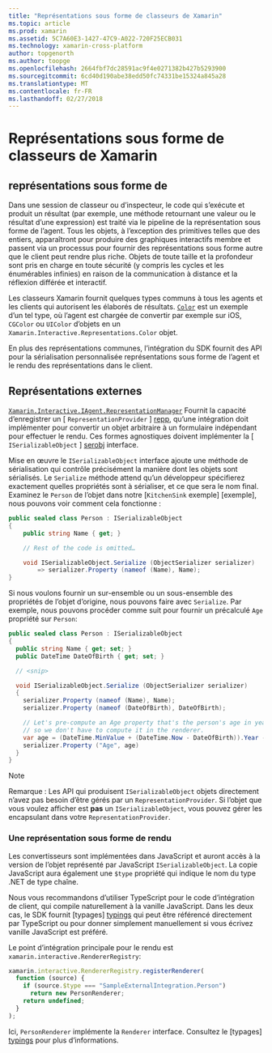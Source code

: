 ```yaml
---
title: "Représentations sous forme de classeurs de Xamarin"
ms.topic: article
ms.prod: xamarin
ms.assetid: 5C7A60E3-1427-47C9-A022-720F25ECB031
ms.technology: xamarin-cross-platform
author: topgenorth
ms.author: toopge
ms.openlocfilehash: 2664fbf7dc28591ac9f4e0271382b427b5293900
ms.sourcegitcommit: 6cd40d190abe38edd50fc74331be15324a845a28
ms.translationtype: MT
ms.contentlocale: fr-FR
ms.lasthandoff: 02/27/2018
---
```

# <a name="representations-in-xamarin-workbooks"></a>Représentations sous forme de classeurs de Xamarin

## <a name="representations"></a>représentations sous forme de

Dans une session de classeur ou d’inspecteur, le code qui s’exécute et produit un résultat (par exemple, une méthode retournant une valeur ou le résultat d’une expression) est traité via le pipeline de la représentation sous forme de l’agent. Tous les objets, à l’exception des primitives telles que des entiers, apparaîtront pour produire des graphiques interactifs membre et passent via un processus pour fournir des représentations sous forme autre que le client peut rendre plus riche. Objets de toute taille et la profondeur sont pris en charge en toute sécurité (y compris les cycles et les énumérables infinies) en raison de la communication à distance et la réflexion différée et interactif.

Les classeurs Xamarin fournit quelques types communs à tous les agents et les clients qui autorisent les élaborés de résultats. [`Color`][xir-color] est un exemple d’un tel type, où l’agent est chargée de convertir par exemple sur iOS, `CGColor` ou `UIColor` d’objets en un `Xamarin.Interactive.Representations.Color` objet.

En plus des représentations communes, l’intégration du SDK fournit des API pour la sérialisation personnalisée représentations sous forme de l’agent et le rendu des représentations dans le client.

## <a name="external-representations"></a>Représentations externes

[`Xamarin.Interactive.IAgent.RepresentationManager`][repman] Fournit la capacité d’enregistrer un [ `RepresentationProvider` ] [ repp], qu’une intégration doit implémenter pour convertir un objet arbitraire à un formulaire indépendant pour effectuer le rendu. Ces formes agnostiques doivent implémenter la [ `ISerializableObject` ] [ serobj] interface.

Mise en œuvre le `ISerializableObject` interface ajoute une méthode de sérialisation qui contrôle précisément la manière dont les objets sont sérialisés. Le `Serialize` méthode attend qu’un développeur spécifierez exactement quelles propriétés sont à sérialiser, et ce que sera le nom final. Examinez le `Person` de l’objet dans notre [`KitchenSink` exemple] [exemple], nous pouvons voir comment cela fonctionne :

```csharp
public sealed class Person : ISerializableObject
{
    public string Name { get; }

    // Rest of the code is omitted…

    void ISerializableObject.Serialize (ObjectSerializer serializer)
        => serializer.Property (nameof (Name), Name);
}
```

Si nous voulons fournir un sur-ensemble ou un sous-ensemble des propriétés de l’objet d’origine, nous pouvons faire avec `Serialize`. Par exemple, nous pouvons procéder comme suit pour fournir un précalculé `Age` propriété sur `Person`:

```csharp
public sealed class Person : ISerializableObject
{
  public string Name { get; set; }
  public DateTime DateOfBirth { get; set; }

  // <snip>

  void ISerializableObject.Serialize (ObjectSerializer serializer)
  {
    serializer.Property (nameof (Name), Name);
    serializer.Property (nameof (DateOfBirth), DateOfBirth);

    // Let's pre-compute an Age property that's the person's age in years,
    // so we don't have to compute it in the renderer.
    var age = (DateTime.MinValue + (DateTime.Now - DateOfBirth)).Year - 1;
    serializer.Property ("Age", age)
  }
}
```

> [!NOTE]
> Remarque : Les API qui produisent `ISerializableObject` objets directement n’avez pas besoin d’être gérés par un `RepresentationProvider`. Si l’objet que vous voulez afficher est **pas** un `ISerializableObject`, vous pouvez gérer les encapsulant dans votre `RepresentationProvider`.

### <a name="rendering-a-representation"></a>Une représentation sous forme de rendu

Les convertisseurs sont implémentées dans JavaScript et auront accès à la version de l’objet représenté par JavaScript `ISerializableObject`. La copie JavaScript aura également une `$type` propriété qui indique le nom du type .NET de type chaîne.

Nous vous recommandons d’utiliser TypeScript pour le code d’intégration de client, qui compile naturellement à la vanille JavaScript. Dans les deux cas, le SDK fournit [typages] [ typings] qui peut être référencé directement par TypeScript ou pour donner simplement manuellement si vous écrivez vanille JavaScript est préféré.

Le point d’intégration principale pour le rendu est `xamarin.interactive.RendererRegistry`:

```js
xamarin.interactive.RendererRegistry.registerRenderer(
  function (source) {
    if (source.$type === "SampleExternalIntegration.Person")
      return new PersonRenderer;
    return undefined;
  }
);
```

Ici, `PersonRenderer` implémente la `Renderer` interface. Consultez le [typages] [ typings] pour plus d’informations.

[typings]: https://github.com/xamarin/Workbooks/blob/master/SDK/typings/xamarin-interactive.d.ts
[xir-color]: /api/type/Xamarin.Interactive.Representations.Color/
[repman]: /api/type/Xamarin.Interactive.Representations.IRepresentationManager/
[repp]: /api/type/Xamarin.Interactive.Representations.RepresentationProvider/
[serobj]: /api/type/Xamarin.Interactive.Serialization.ISerializableObject/